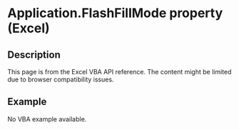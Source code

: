 # Application.FlashFillMode property (Excel)

## Description
This page is from the Excel VBA API reference. The content might be limited due to browser compatibility issues.

## Example
No VBA example available.
